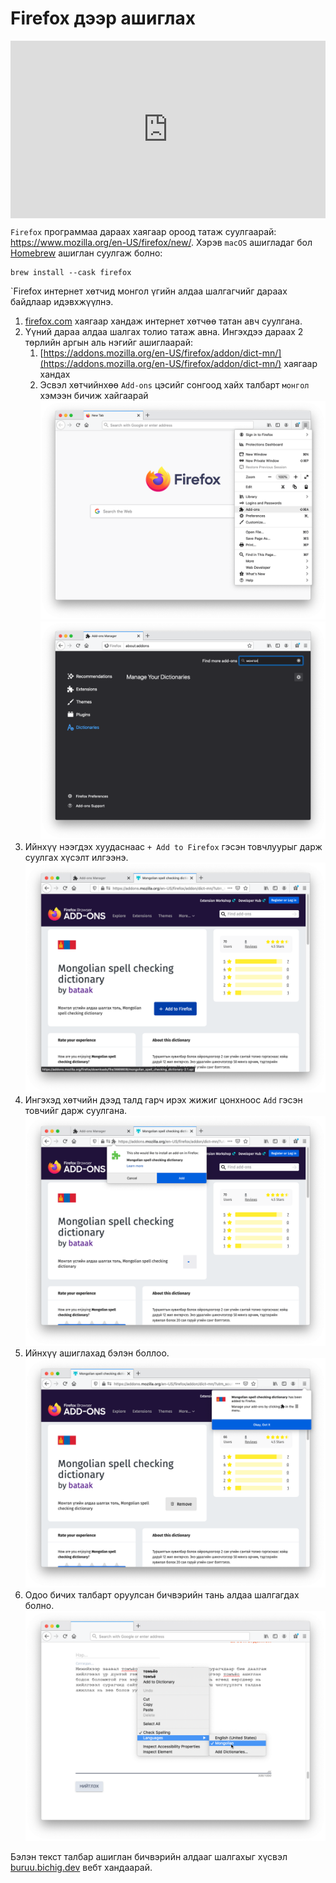 # Firefox дээр ашиглах

<div style="position: relative; width: 100%; padding-bottom: 56.25%;">
   <iframe src="https://www.youtube.com/embed/N-oRV9TlYrA" frameborder="0" allow="accelerometer; autoplay; clipboard-write; encrypted-media; gyroscope; picture-in-picture" allowfullscreen style="position: absolute; top: 0; left: 0; height: 100%; width: 100%; padding-bottom:20px;"></iframe>
</div>

`Firefox` программаа дараах хаягаар ороод татаж суулгаарай: <https://www.mozilla.org/en-US/firefox/new/>. Хэрэв `macOS` ашигладаг бол [Homebrew](https://brew.sh/) ашиглан суулгаж болно:
```
brew install --cask firefox
```

`Firefox интернет хөтчид монгол үгийн алдаа шалгагчийг дараах байдлаар идэвхжүүлнэ.
1. [firefox.com](https://firefox.com) хаягаар хандаж интернет хөтчөө татан авч суулгана.
1. Үүний дараа алдаа шалгах толио татаж авна. Ингэхдээ дараах 2 төрлийн аргын аль нэгийг ашиглаарай:
   1. [https://addons.mozilla.org/en-US/firefox/addon/dict-mn/](https://addons.mozilla.org/en-US/firefox/addon/dict-mn/) хаягаар хандах
   1. Эсвэл хөтчийнхөө `Add-ons` цэсийг сонгоод хайх талбарт `монгол` хэмээн бичиж хайгаарай\
   ![firefox add-ons](images/firefox-5.png)\
   ![firefox search key](images/firefox-6.png)
1. Ийнхүү нээгдэх хуудаснаас `+ Add to Firefox` гэсэн товчлуурыг дарж суулгах хүсэлт илгээнэ.\
![firefox add-ons page](images/firefox-1.png)
1. Ингэхэд хөтчийн дээд талд гарч ирэх жижиг цонхноос `Add` гэсэн товчийг дарж суулгана.\
![firefox add button](images/firefox-2.png)
1. Ийнхүү ашиглахад бэлэн боллоо.\
![firefox success message](images/firefox-3.png)
1. Одоо бичих талбарт оруулсан бичвэрийн тань алдаа шалгагдах болно.\
![firefox check spelling](images/firefox-4.png)

Бэлэн текст талбар ашиглан бичвэрийн алдааг шалгахыг хүсвэл [buruu.bichig.dev](https://buruu.bichig.dev/) вебт хандаарай.
